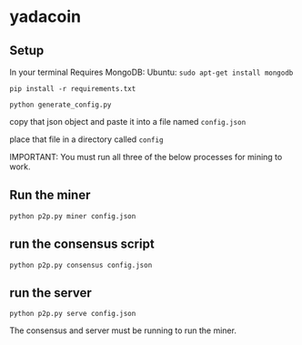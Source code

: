 # yadacoin
## Setup
  In your terminal
  Requires MongoDB:
  Ubuntu:
  `sudo apt-get install mongodb`

  `pip install -r requirements.txt`
  
  `python generate_config.py`
  
  copy that json object and paste it into a file named `config.json`

  place that file in a directory called `config`

IMPORTANT: You must run all three of the below processes for mining to work.

## Run the miner
`python p2p.py miner config.json`

## run the consensus script
`python p2p.py consensus config.json`

## run the server
`python p2p.py serve config.json`

The consensus and server must be running to run the miner.
